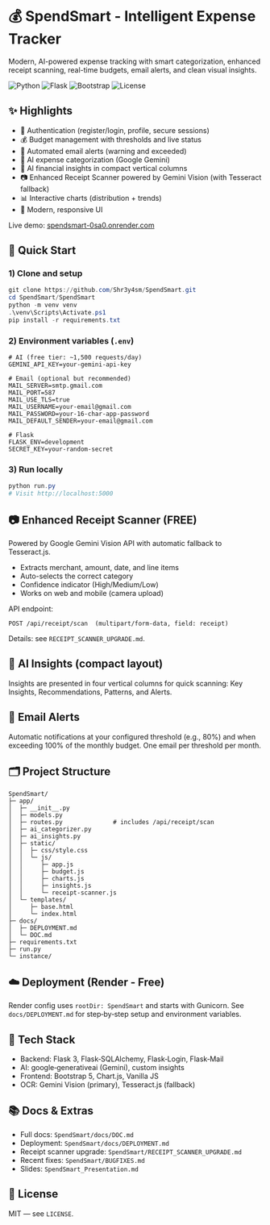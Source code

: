 # 💰 SpendSmart - Intelligent Expense Tracker

Modern, AI-powered expense tracking with smart categorization, enhanced receipt scanning, real-time budgets, email alerts, and clean visual insights.

![Python](https://img.shields.io/badge/Python-3.8+-blue.svg) ![Flask](https://img.shields.io/badge/Flask-3.0.0-green.svg) ![Bootstrap](https://img.shields.io/badge/Bootstrap-5.3-purple.svg) ![License](https://img.shields.io/badge/License-MIT-yellow.svg)

## ✨ Highlights

- 🔐 Authentication (register/login, profile, secure sessions)
- 💰 Budget management with thresholds and live status
- 📧 Automated email alerts (warning and exceeded)
- 🤖 AI expense categorization (Google Gemini)
- 🧠 AI financial insights in compact vertical columns
- 📷 Enhanced Receipt Scanner powered by Gemini Vision (with Tesseract fallback)
- 📊 Interactive charts (distribution + trends)
- 🎨 Modern, responsive UI

Live demo: [spendsmart-0sa0.onrender.com](https://spendsmart-0sa0.onrender.com)

## 🚀 Quick Start

### 1) Clone and setup

```powershell
git clone https://github.com/Shr3y4sm/SpendSmart.git
cd SpendSmart/SpendSmart
python -m venv venv
.\venv\Scripts\Activate.ps1
pip install -r requirements.txt
```

### 2) Environment variables (`.env`)

```env
# AI (free tier: ~1,500 requests/day)
GEMINI_API_KEY=your-gemini-api-key

# Email (optional but recommended)
MAIL_SERVER=smtp.gmail.com
MAIL_PORT=587
MAIL_USE_TLS=true
MAIL_USERNAME=your-email@gmail.com
MAIL_PASSWORD=your-16-char-app-password
MAIL_DEFAULT_SENDER=your-email@gmail.com

# Flask
FLASK_ENV=development
SECRET_KEY=your-random-secret
```

### 3) Run locally

```powershell
python run.py
# Visit http://localhost:5000
```

## 📷 Enhanced Receipt Scanner (FREE)

Powered by Google Gemini Vision API with automatic fallback to Tesseract.js.

- Extracts merchant, amount, date, and line items
- Auto-selects the correct category
- Confidence indicator (High/Medium/Low)
- Works on web and mobile (camera upload)

API endpoint:

```http
POST /api/receipt/scan  (multipart/form-data, field: receipt)
```

Details: see `RECEIPT_SCANNER_UPGRADE.md`.

## 🧠 AI Insights (compact layout)

Insights are presented in four vertical columns for quick scanning: Key Insights, Recommendations, Patterns, and Alerts.

## 🔔 Email Alerts

Automatic notifications at your configured threshold (e.g., 80%) and when exceeding 100% of the monthly budget. One email per threshold per month.

## 🗂️ Project Structure

```text
SpendSmart/
├─ app/
│  ├─ __init__.py
│  ├─ models.py
│  ├─ routes.py              # includes /api/receipt/scan
│  ├─ ai_categorizer.py
│  ├─ ai_insights.py
│  ├─ static/
│  │  ├─ css/style.css
│  │  └─ js/
│  │     ├─ app.js
│  │     ├─ budget.js
│  │     ├─ charts.js
│  │     ├─ insights.js
│  │     └─ receipt-scanner.js
│  └─ templates/
│     ├─ base.html
│     └─ index.html
├─ docs/
│  ├─ DEPLOYMENT.md
│  └─ DOC.md
├─ requirements.txt
├─ run.py
└─ instance/
```

## ☁️ Deployment (Render - Free)

Render config uses `rootDir: SpendSmart` and starts with Gunicorn. See `docs/DEPLOYMENT.md` for step‑by‑step setup and environment variables.

## 🧩 Tech Stack

- Backend: Flask 3, Flask‑SQLAlchemy, Flask‑Login, Flask‑Mail
- AI: google‑generativeai (Gemini), custom insights
- Frontend: Bootstrap 5, Chart.js, Vanilla JS
- OCR: Gemini Vision (primary), Tesseract.js (fallback)

## 📚 Docs & Extras

- Full docs: `SpendSmart/docs/DOC.md`
- Deployment: `SpendSmart/docs/DEPLOYMENT.md`
- Receipt scanner upgrade: `SpendSmart/RECEIPT_SCANNER_UPGRADE.md`
- Recent fixes: `SpendSmart/BUGFIXES.md`
- Slides: `SpendSmart_Presentation.md`

## 📝 License

MIT — see `LICENSE`.

